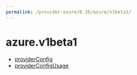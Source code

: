 ```yaml
---
permalink: /provider-azure/0.16/azure/v1beta1/
---
```


# azure.v1beta1



* [providerConfig](providerConfig.md)
* [providerConfigUsage](providerConfigUsage.md)